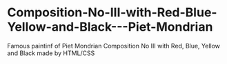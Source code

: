 # Composition-No-III-with-Red-Blue-Yellow-and-Black---Piet-Mondrian
Famous paintinf of Piet Mondrian Composition No III with Red, Blue, Yellow and Black made by HTML/CSS
